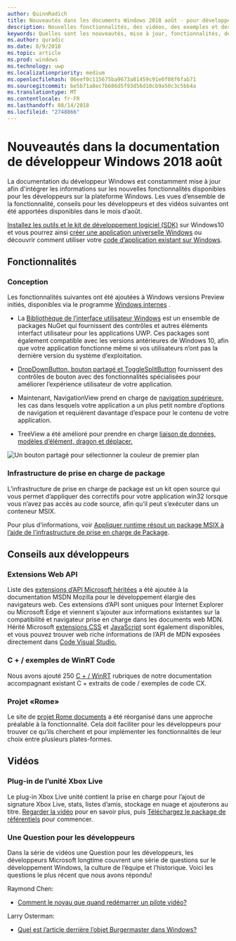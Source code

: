 ```yaml
---
author: QuinnRadich
title: Nouveautés dans les documents Windows 2018 août - pour développer des applications UWP
description: Nouvelles fonctionnalités, des vidéos, des exemples et des conseils pour les développeurs ont été ajoutés à la documentation pour les développeurs Windows 10 août 2018.
keywords: Quelles sont les nouveautés, mise à jour, fonctionnalités, des conseils pour les développeurs, Windows 10 août
ms.author: quradic
ms.date: 8/9/2018
ms.topic: article
ms.prod: windows
ms.technology: uwp
ms.localizationpriority: medium
ms.openlocfilehash: 06eef0c115675ba9673a81459c91e0f08f6fab71
ms.sourcegitcommit: be5b71a8ec7b686d5f93d56d10cb9a50c3c5bb4a
ms.translationtype: MT
ms.contentlocale: fr-FR
ms.lasthandoff: 08/14/2018
ms.locfileid: "2748866"
---
```

# <a name="whats-new-in-the-windows-developer-docs-in-august-2018"></a>Nouveautés dans la documentation de développeur Windows 2018 août

La documentation du développeur Windows est constamment mise à jour afin d'intégrer les informations sur les nouvelles fonctionnalités disponibles pour les développeurs sur la plateforme Windows. Les vues d’ensemble de la fonctionnalité, conseils pour les développeurs et des vidéos suivantes ont été apportées disponibles dans le mois d’août.

[Installez les outils et le kit de développement logiciel (SDK)](http://go.microsoft.com/fwlink/?LinkId=821431) sur Windows10 et vous pourrez ainsi [créer une application universelle Windows](../get-started/create-uwp-apps.md) ou découvrir comment utiliser votre [code d’application existant sur Windows](../porting/index.md).

## <a name="features"></a>Fonctionnalités

### <a name="design"></a>Conception

Les fonctionnalités suivantes ont été ajoutées à Windows versions Preview initiés, disponibles via le programme [Windows internes](https://insider.windows.com/) .

* La [Bibliothèque de l’interface utilisateur Windows](https://aka.ms/winui-docs) est un ensemble de packages NuGet qui fournissent des contrôles et autres éléments interfact utilisateur pour les applications UWP. Ces packages sont également compatible avec les versions antérieures de Windows 10, afin que votre application fonctionne même si vos utilisateurs n’ont pas la dernière version du système d’exploitation.

* [DropDownButton, bouton partagé et ToggleSplitButton](../design/controls-and-patterns/buttons.md) fournissent des contrôles de bouton avec des fonctionnalités spécialisées pour améliorer l’expérience utilisateur de votre application.

* Maintenant, NavigationView prend en charge de [navigation supérieure,](../design/controls-and-patterns/navigationview.md) les cas dans lesquels votre application a un plus petit nombre d’options de navigation et requièrent davantage d’espace pour le contenu de votre application.

* TreeView a été amélioré pour prendre en charge [liaison de données, modèles d’élément, dragon et déplacer.](../design/controls-and-patterns/tree-view.md)

![Un bouton partagé pour sélectionner la couleur de premier plan](../design/controls-and-patterns/images/split-button-rtb.png)

### <a name="package-support-framework"></a>Infrastructure de prise en charge de package

L’infrastructure de prise en charge de package est un kit open source qui vous permet d’appliquer des correctifs pour votre application win32 lorsque vous n’avez pas accès au code source, afin qu’il peut s’exécuter dans un conteneur MSIX.  

Pour plus d’informations, voir [Appliquer runtime résout un package MSIX à l’aide de l’infrastructure de prise en charge de Package](../porting/package-support-framework.md).

## <a name="developer-guidance"></a>Conseils aux développeurs

### <a name="web-api-extensions"></a>Extensions Web API

Liste des [extensions d’API Microsoft héritées](https://developer.mozilla.org/docs/Web/API/Microsoft_API_extensions) a été ajoutée à la documentation MSDN Mozilla pour le développement élargie des navigateurs web. Ces extensions d’API sont uniques pour Internet Explorer ou Microsoft Edge et viennent s’ajouter aux informations existantes sur la compatibilité et navigateur prise en charge dans les documents web MDN. Hérité Microsoft [extensions CSS](https://developer.mozilla.org/docs/Web/CSS/Microsoft_Extensions) et [JavaScript](https://developer.mozilla.org/docs/Web/JavaScript/Microsoft_JavaScript_extensions) sont également disponibles, et vous pouvez trouver web riche informations de l’API de MDN exposées directement dans [Code Visual Studio.](https://code.visualstudio.com/updates/v1_25#_new-css-pseudo-selectors-and-pseudo-elements-from-mdn)

### <a name="cwinrt-code-examples"></a>C + / exemples de WinRT Code

Nous avons ajouté 250 [C + / WinRT](../cpp-and-winrt-apis/index.md) rubriques de notre documentation accompagnant existant C + extraits de code / exemples de code CX.

### <a name="project-rome"></a>Projet «Rome»

Le site de [projet Rome documents](https://docs.microsoft.com/windows/project-rome/) a été réorganisé dans une approche préalable à la fonctionnalité. Cela doit faciliter pour les développeurs pour trouver ce qu’ils cherchent et pour implémenter les fonctionnalités de leur choix entre plusieurs plates-formes.

## <a name="videos"></a>Vidéos

### <a name="xbox-live-unity-plugin"></a>Plug-in de l’unité Xbox Live

Le plug-in Xbox Live unité contient la prise en charge pour l’ajout de signature Xbox Live, stats, listes d’amis, stockage en nuage et ajouterons au titre. [Regarder la vidéo](https://youtu.be/fVQZ-YgwNpY) pour en savoir plus, puis [Téléchargez le package de référentiels](https://aka.ms/UnityPlugin) pour commencer.

### <a name="one-dev-question"></a>Une Question pour les développeurs

Dans la série de vidéos une Question pour les développeurs, les développeurs Microsoft longtime couvrent une série de questions sur le développement Windows, la culture de l’équipe et l’historique. Voici les questions le plus récent que nous avons répondu!

Raymond Chen:

* [Comment le noyau que quand redémarrer un pilote vidéo?](https://youtu.be/3SNAdyO1l5c)

Larry Osterman:

* [Quel est l’article derrière l’objet Burgermaster dans Windows?](https://youtu.be/0TDSbyAIvX0)